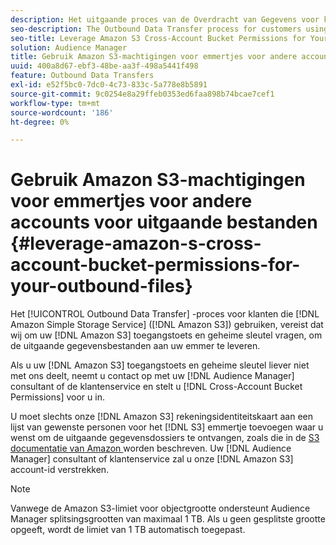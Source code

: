 ```yaml
---
description: Het uitgaande proces van de Overdracht van Gegevens voor klanten die de Eenvoudige Dienst van de Opslag van Amazon (Amazon S3) gebruiken vereist ons om uw Amazon S3 toegangssleutel en geheime sleutel te vragen, om de uitgaande gegevensdossiers aan uw emmer te leveren.
seo-description: The Outbound Data Transfer process for customers using Amazon Simple Storage Service (Amazon S3) requires us to ask for your Amazon S3 access key and secret key, in order to deliver the outbound data files to your bucket.
seo-title: Leverage Amazon S3 Cross-Account Bucket Permissions for Your Outbound Files
solution: Audience Manager
title: Gebruik Amazon S3-machtigingen voor emmertjes voor andere accounts voor uitgaande bestanden
uuid: 400a8d67-ebf3-48be-aa3f-498a5441f498
feature: Outbound Data Transfers
exl-id: e52f5bc0-7dc0-4c73-833c-5a778e8b5891
source-git-commit: 9c0254e8a29ffeb0353ed6faa898b74bcae7cef1
workflow-type: tm+mt
source-wordcount: '186'
ht-degree: 0%

---
```


# Gebruik Amazon S3-machtigingen voor emmertjes voor andere accounts voor uitgaande bestanden {#leverage-amazon-s-cross-account-bucket-permissions-for-your-outbound-files}

Het [!UICONTROL Outbound Data Transfer] -proces voor klanten die [!DNL Amazon Simple Storage Service] ([!DNL Amazon S3]) gebruiken, vereist dat wij om uw [!DNL Amazon S3] toegangstoets en geheime sleutel vragen, om de uitgaande gegevensbestanden aan uw emmer te leveren.

Als u uw [!DNL Amazon S3] toegangstoets en geheime sleutel liever niet met ons deelt, neemt u contact op met uw [!DNL Audience Manager] consultant of de klantenservice en stelt u [!DNL Cross-Account Bucket Permissions] voor u in.

U moet slechts onze [!DNL Amazon S3] rekeningsidentiteitskaart aan een lijst van gewenste personen voor het [!DNL S3] emmertje toevoegen waar u wenst om de uitgaande gegevensdossiers te ontvangen, zoals die in de [ S3 documentatie van Amazon ](https://docs.aws.amazon.com/AmazonS3/latest/dev/example-walkthroughs-managing-access-example2.html) worden beschreven. Uw [!DNL Audience Manager] consultant of klantenservice zal u onze [!DNL Amazon S3] account-id verstrekken.

>[!NOTE]
>
>Vanwege de Amazon S3-limiet voor objectgrootte ondersteunt Audience Manager splitsingsgrootten van maximaal 1 TB. Als u geen gesplitste grootte opgeeft, wordt de limiet van 1 TB automatisch toegepast.

